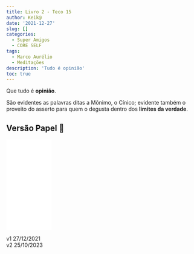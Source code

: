 ```yaml
---
title: Livro 2 - Teco 15
author: Keik@
date: '2021-12-27'
slug: []
categories:
  - Super Amigos
  - CORE SELF
tags:
  - Marco Aurélio
  - Meditações
description: 'Tudo é opinião'
toc: true
---
```


Que tudo é **opinião**. 

São evidentes as palavras ditas a Mônimo, o Cínico; evidente também o proveito do asserto para quem o degusta dentro dos **limites da verdade**.

## Versão Papel :book:
<iframe style="width:120px;height:240px;" marginwidth="0" marginheight="0" scrolling="no" frameborder="0" src="//ws-na.amazon-adsystem.com/widgets/q?ServiceVersion=20070822&OneJS=1&Operation=GetAdHtml&MarketPlace=BR&source=ss&ref=as_ss_li_til&ad_type=product_link&tracking_id=mundodekeika-20&language=pt_BR&marketplace=amazon&region=BR&placement=B092FVY4BB&asins=B092FVY4BB&linkId=37c5ec14221f61f811029aa88b520891&show_border=true&link_opens_in_new_window=true"></iframe>

v1 27/12/2021  
v2 25/10/2023  